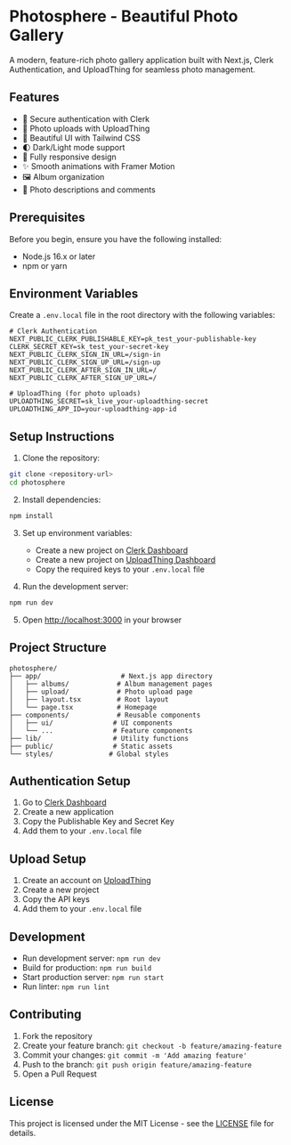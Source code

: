 # Photosphere - Beautiful Photo Gallery

A modern, feature-rich photo gallery application built with Next.js, Clerk Authentication, and UploadThing for seamless photo management.

## Features

- 🔐 Secure authentication with Clerk
- 📸 Photo uploads with UploadThing
- 🎨 Beautiful UI with Tailwind CSS
- 🌓 Dark/Light mode support
- 📱 Fully responsive design
- ✨ Smooth animations with Framer Motion
- 🖼️ Album organization
- 📝 Photo descriptions and comments

## Prerequisites

Before you begin, ensure you have the following installed:
- Node.js 16.x or later
- npm or yarn

## Environment Variables

Create a `.env.local` file in the root directory with the following variables:

```env
# Clerk Authentication
NEXT_PUBLIC_CLERK_PUBLISHABLE_KEY=pk_test_your-publishable-key
CLERK_SECRET_KEY=sk_test_your-secret-key
NEXT_PUBLIC_CLERK_SIGN_IN_URL=/sign-in
NEXT_PUBLIC_CLERK_SIGN_UP_URL=/sign-up
NEXT_PUBLIC_CLERK_AFTER_SIGN_IN_URL=/
NEXT_PUBLIC_CLERK_AFTER_SIGN_UP_URL=/

# UploadThing (for photo uploads)
UPLOADTHING_SECRET=sk_live_your-uploadthing-secret
UPLOADTHING_APP_ID=your-uploadthing-app-id
```

## Setup Instructions

1. Clone the repository:
```bash
git clone <repository-url>
cd photosphere
```

2. Install dependencies:
```bash
npm install
```

3. Set up environment variables:
   - Create a new project on [Clerk Dashboard](https://dashboard.clerk.dev)
   - Create a new project on [UploadThing Dashboard](https://uploadthing.com)
   - Copy the required keys to your `.env.local` file

4. Run the development server:
```bash
npm run dev
```

5. Open [http://localhost:3000](http://localhost:3000) in your browser

## Project Structure

```
photosphere/
├── app/                    # Next.js app directory
│   ├── albums/            # Album management pages
│   ├── upload/            # Photo upload page
│   ├── layout.tsx         # Root layout
│   └── page.tsx           # Homepage
├── components/            # Reusable components
│   ├── ui/               # UI components
│   └── ...               # Feature components
├── lib/                  # Utility functions
├── public/               # Static assets
└── styles/              # Global styles
```

## Authentication Setup

1. Go to [Clerk Dashboard](https://dashboard.clerk.dev)
2. Create a new application
3. Copy the Publishable Key and Secret Key
4. Add them to your `.env.local` file

## Upload Setup

1. Create an account on [UploadThing](https://uploadthing.com)
2. Create a new project
3. Copy the API keys
4. Add them to your `.env.local` file

## Development

- Run development server: `npm run dev`
- Build for production: `npm run build`
- Start production server: `npm run start`
- Run linter: `npm run lint`

## Contributing

1. Fork the repository
2. Create your feature branch: `git checkout -b feature/amazing-feature`
3. Commit your changes: `git commit -m 'Add amazing feature'`
4. Push to the branch: `git push origin feature/amazing-feature`
5. Open a Pull Request

## License

This project is licensed under the MIT License - see the [LICENSE](LICENSE) file for details.
